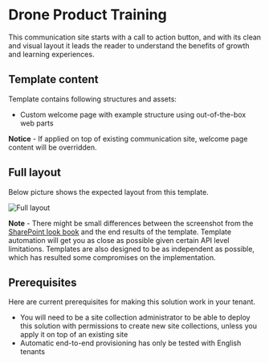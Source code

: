 # Drone Product Training

This communication site starts with a call to action button, and with its clean and visual layout it leads the reader to understand the benefits of growth and learning experiences. 

## Template content

Template contains following structures and assets:

- Custom welcome page with example structure using out-of-the-box web parts

**Notice** - If applied on top of existing communication site, welcome page content will be overridden.

## Full layout

Below picture shows the expected layout from this template.

![Full layout](./full-layout-droneproducttraining.jpg)

**Note** - There might be small differences between the screenshot from the [SharePoint look book](https://spdesign.azurewebsites.net) and the end results of the template. Template automation will get you as close as possible given certain API level limitations. Templates are also designed to be as independent as possible, which has resulted some compromises on the implementation.

## Prerequisites

Here are current prerequisites for making this solution work in your tenant.

- You will need to be a site collection administrator to be able to deploy this solution with permissions to create new site collections, unless you apply it on top of an existing site
- Automatic end-to-end provisioning has only be tested with English tenants
